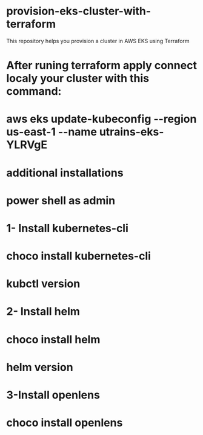 # provision-eks-cluster-with-terraform
This repository helps you provision a cluster in AWS EKS using Terraform

# After runing terraform apply connect localy your cluster with this command:
# aws eks update-kubeconfig --region us-east-1 --name utrains-eks-YLRVgE

# additional installations

# power shell as admin
# 1- Install kubernetes-cli
# choco install kubernetes-cli
# kubctl version

# 2- Install helm
# choco install helm
# helm version

# 3-Install openlens
# choco install openlens
